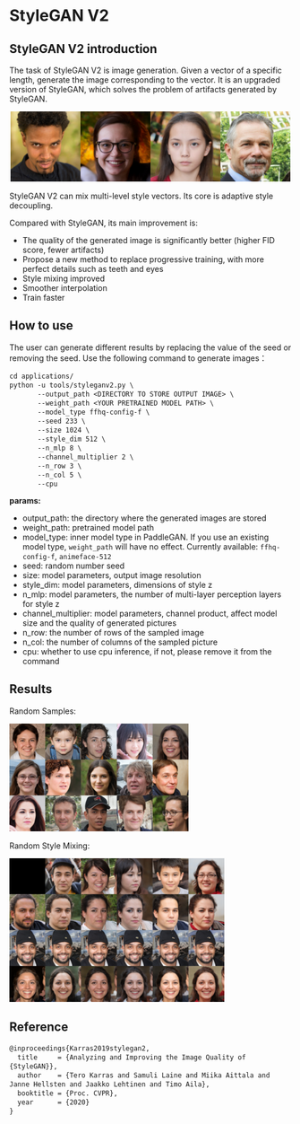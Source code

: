 # StyleGAN V2

## StyleGAN V2 introduction

The task of StyleGAN V2 is image generation. Given a vector of a specific length, generate the image corresponding to the vector. It is an upgraded version of StyleGAN, which solves the problem of artifacts generated by StyleGAN.

<div align="center">
  <img src="../../imgs/stylegan2-teaser-1024x256.png" width="500"/>
</div>

StyleGAN V2 can mix multi-level style vectors. Its core is adaptive style decoupling.

Compared with StyleGAN, its main improvement is:

- The quality of the generated image is significantly better (higher FID score, fewer artifacts)
- Propose a new method to replace progressive training, with more perfect details such as teeth and eyes
- Style mixing improved
- Smoother interpolation
- Train faster

## How to use

The user can generate different results by replacing the value of the seed or removing the seed. Use the following command to generate images：

```
cd applications/
python -u tools/styleganv2.py \
       --output_path <DIRECTORY TO STORE OUTPUT IMAGE> \
       --weight_path <YOUR PRETRAINED MODEL PATH> \
       --model_type ffhq-config-f \
       --seed 233 \
       --size 1024 \
       --style_dim 512 \
       --n_mlp 8 \
       --channel_multiplier 2 \
       --n_row 3 \
       --n_col 5 \
       --cpu
```

**params:**
- output_path: the directory where the generated images are stored
- weight_path: pretrained model path
- model_type: inner model type in PaddleGAN. If you use an existing model type, `weight_path` will have no effect.
  Currently available: `ffhq-config-f`, `animeface-512`
- seed: random number seed
- size: model parameters, output image resolution
- style_dim: model parameters, dimensions of style z
- n_mlp: model parameters, the number of multi-layer perception layers for style z
- channel_multiplier: model parameters, channel product, affect model size and the quality of generated pictures
- n_row: the number of rows of the sampled image
- n_col: the number of columns of the sampled picture
- cpu: whether to use cpu inference, if not, please remove it from the command


## Results

Random Samples:

![Samples](../../imgs/stylegan2-sample.png)

Random Style Mixing:

![Random Style Mixing](../../imgs/stylegan2-sample-mixing-0.png)


## Reference

```
@inproceedings{Karras2019stylegan2,
  title     = {Analyzing and Improving the Image Quality of {StyleGAN}},
  author    = {Tero Karras and Samuli Laine and Miika Aittala and Janne Hellsten and Jaakko Lehtinen and Timo Aila},
  booktitle = {Proc. CVPR},
  year      = {2020}
}

```
